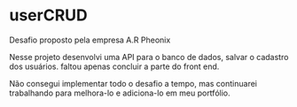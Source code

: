 # userCRUD
Desafio proposto pela empresa A.R Pheonix

Nesse projeto desenvolvi uma API para o banco de dados, salvar o cadastro dos usuários. faltou apenas concluir a parte do front end.

Não consegui implementar todo o desafio a tempo, mas continuarei trabalhando para melhora-lo e adiciona-lo em meu portfólio.
